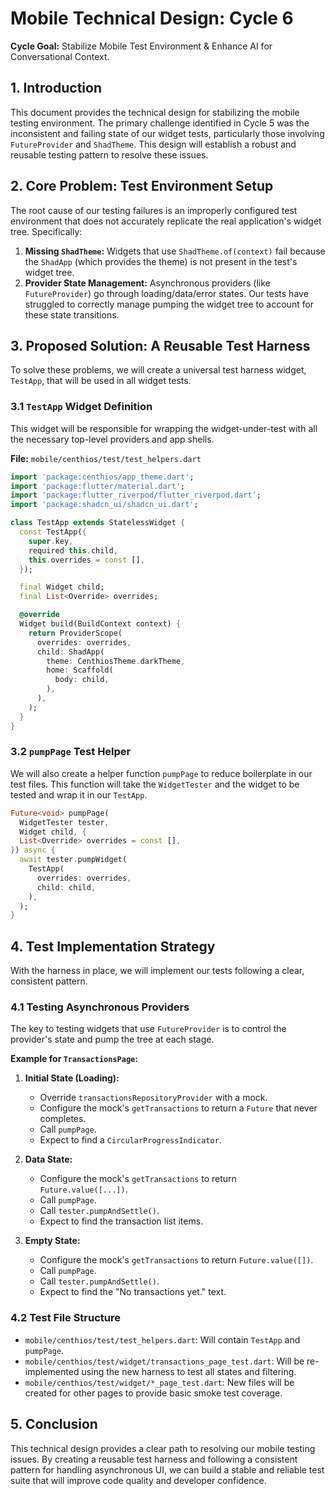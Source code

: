 # Mobile Technical Design: Cycle 6

**Cycle Goal:** Stabilize Mobile Test Environment & Enhance AI for Conversational Context.

## 1. Introduction

This document provides the technical design for stabilizing the mobile testing environment. The primary challenge identified in Cycle 5 was the inconsistent and failing state of our widget tests, particularly those involving `FutureProvider` and `ShadTheme`. This design will establish a robust and reusable testing pattern to resolve these issues.

## 2. Core Problem: Test Environment Setup

The root cause of our testing failures is an improperly configured test environment that does not accurately replicate the real application's widget tree. Specifically:

1.  **Missing `ShadTheme`:** Widgets that use `ShadTheme.of(context)` fail because the `ShadApp` (which provides the theme) is not present in the test's widget tree.
2.  **Provider State Management:** Asynchronous providers (like `FutureProvider`) go through loading/data/error states. Our tests have struggled to correctly manage pumping the widget tree to account for these state transitions.

## 3. Proposed Solution: A Reusable Test Harness

To solve these problems, we will create a universal test harness widget, `TestApp`, that will be used in all widget tests.

### 3.1 `TestApp` Widget Definition

This widget will be responsible for wrapping the widget-under-test with all the necessary top-level providers and app shells.

**File:** `mobile/centhios/test/test_helpers.dart`

```dart
import 'package:centhios/app_theme.dart';
import 'package:flutter/material.dart';
import 'package:flutter_riverpod/flutter_riverpod.dart';
import 'package:shadcn_ui/shadcn_ui.dart';

class TestApp extends StatelessWidget {
  const TestApp({
    super.key,
    required this.child,
    this.overrides = const [],
  });

  final Widget child;
  final List<Override> overrides;

  @override
  Widget build(BuildContext context) {
    return ProviderScope(
      overrides: overrides,
      child: ShadApp(
        theme: CenthiosTheme.darkTheme,
        home: Scaffold(
          body: child,
        ),
      ),
    );
  }
}
```

### 3.2 `pumpPage` Test Helper

We will also create a helper function `pumpPage` to reduce boilerplate in our test files. This function will take the `WidgetTester` and the widget to be tested and wrap it in our `TestApp`.

```dart
Future<void> pumpPage(
  WidgetTester tester,
  Widget child, {
  List<Override> overrides = const [],
}) async {
  await tester.pumpWidget(
    TestApp(
      overrides: overrides,
      child: child,
    ),
  );
}
```

## 4. Test Implementation Strategy

With the harness in place, we will implement our tests following a clear, consistent pattern.

### 4.1 Testing Asynchronous Providers

The key to testing widgets that use `FutureProvider` is to control the provider's state and pump the tree at each stage.

**Example for `TransactionsPage`:**

1.  **Initial State (Loading):**
    -   Override `transactionsRepositoryProvider` with a mock.
    -   Configure the mock's `getTransactions` to return a `Future` that never completes.
    -   Call `pumpPage`.
    -   Expect to find a `CircularProgressIndicator`.

2.  **Data State:**
    -   Configure the mock's `getTransactions` to return `Future.value([...])`.
    -   Call `pumpPage`.
    -   Call `tester.pumpAndSettle()`.
    -   Expect to find the transaction list items.

3.  **Empty State:**
    -   Configure the mock's `getTransactions` to return `Future.value([])`.
    -   Call `pumpPage`.
    -   Call `tester.pumpAndSettle()`.
    -   Expect to find the "No transactions yet." text.

### 4.2 Test File Structure

-   `mobile/centhios/test/test_helpers.dart`: Will contain `TestApp` and `pumpPage`.
-   `mobile/centhios/test/widget/transactions_page_test.dart`: Will be re-implemented using the new harness to test all states and filtering.
-   `mobile/centhios/test/widget/*_page_test.dart`: New files will be created for other pages to provide basic smoke test coverage.

## 5. Conclusion

This technical design provides a clear path to resolving our mobile testing issues. By creating a reusable test harness and following a consistent pattern for handling asynchronous UI, we can build a stable and reliable test suite that will improve code quality and developer confidence. 